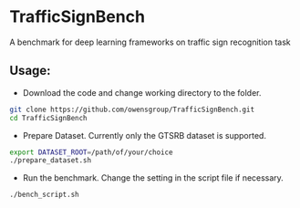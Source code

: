 # TrafficSignBench
A benchmark for deep learning frameworks on traffic sign recognition task

## Usage:
* Download the code and change working directory to the folder.
```bash
git clone https://github.com/owensgroup/TrafficSignBench.git
cd TrafficSignBench
```
* Prepare Dataset. Currently only the GTSRB dataset is supported.
```bash
export DATASET_ROOT=/path/of/your/choice
./prepare_dataset.sh
```

* Run the benchmark. Change the setting in the script file if necessary.
```bash
./bench_script.sh
```

